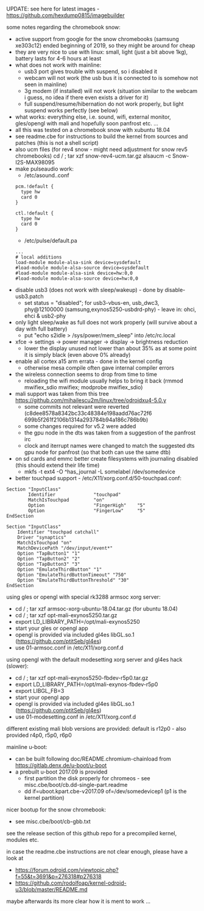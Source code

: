UPDATE: see here for latest images - https://github.com/hexdump0815/imagebuilder

some notes regarding the chromebook snow:

- active support from google for the snow chromebooks (samsung xe303c12) ended beginning of 2019, so they might be around for cheap
- they are very nice to use with linux: small, light (just a bit above 1kg), battery lasts for 4-6 hours at least
- what does not work with mainline:
  - usb3 port gives trouble with suspend, so i disabled it
  - webcam will not work (the usb bus it is connected to is somehow not seen in mainline)
  - 3g modem (if installed) will not work (situation similar to the webcam i guess, no idea if there even exists a driver for it)
  - full suspend/resume/hibernation do not work properly, but light suspend works perfectly (see below)
- what works: everything else, i.e. sound, wifi, external monitor, gles/opengl with mali and hopefully soon panfrost etc. ...
- all this was tested on a chromebook snow with xubuntu 18.04
- see readme.cbe for instructions to build the kernel from sources and patches (this is not a shell script)
- also ucm files (for rev4 snow - might need adjustment for snow rev5 chromebooks)
  cd / ; tar xzf snow-rev4-ucm.tar.gz
  alsaucm -c Snow-I2S-MAX98095
- make pulseaudio work:
  - /etc/asound..conf
  ```
  pcm.!default {
	type hw
	card 0
  }

  ctl.!default {
	type hw           
	card 0
  }
  ```
  - /etc/pulse/default.pa
  ```
  ...
  # local additions
  load-module module-alsa-sink device=sysdefault
  #load-module module-alsa-source device=sysdefault
  #load-module module-alsa-sink device=hw:0,0
  #load-module module-alsa-source device=hw:0,0  
  ```
- disable usb3 (does not work with sleep/wakeup) - done by disable-usb3.patch
  - set status = "disabled"; for usb3-vbus-en, usb_dwc3, phy@12100000 (samsung,exynos5250-usbdrd-phy) - leave in: ohci, ehci & usb2-phy
- only light sleep/wake as full does not work properly (will survive about a day with full battery)
  - put "echo s2idle > /sys/power/mem_sleep" into /etc/rc.local
- xfce -> settings -> power manager -> display -> brightness reduction
  - lower the display unused not lower than about 35% as at some point it is simply black (even above 0% already)
- enable all cortex a15 arm errata - done in the kernel config
  - otherwise mesa compile often gave internal compiler errors
- the wireless connection seems to drop from time to time
  - reloading the wifi module usually helps to bring it back (rmmod mwifiex_sdio mwifiex; modprobe mwifiex_sdio)
- mali support was taken from this tree https://github.com/mihailescu2m/linux/tree/odroidxu4-5.0.y
  - some commits not relevant were reverted (c8dee8578a8342bc33c48384e198aadd76ac72f6 699b5f261f2106b1314a293784b94a186c786b9b)
  - some changes required for v5.2 were added
  - the gpu node in the dts was taken from a suggestion of the panfrost irc
  - clock and iterrupt names were changed to match the suggested dts gpu node for panfrost (so that both can use the same dtb)
- on sd cards and emmc better create filesystems with journaling disabled (this should extend their life time)
  - mkfs -t ext4 -O ^has_journal -L somelabel /dev/somedevice
- better touchpad support - /etc/X11/xorg.conf.d/50-touchpad.conf:
```
Section "InputClass"
        Identifier              "touchpad"
        MatchIsTouchpad         "on"
        Option                  "FingerHigh"    "5"
        Option                  "FingerLow"     "5"
EndSection

Section "InputClass"
	Identifier "touchpad catchall"
	Driver "synaptics"
	MatchIsTouchpad "on"
	MatchDevicePath "/dev/input/event*"
	Option "TapButton1" "1"
	Option "TapButton2" "2"
	Option "TapButton3" "3"
	Option "EmulateThirdButton" "1"
	Option "EmulateThirdButtonTimeout" "750"
	Option "EmulateThirdButtonThreshold" "30"
EndSection
```

using gles or opengl with special rk3288 armsoc xorg server:
- cd / ; tar xzf armsoc-xorg-ubuntu-18.04.tar.gz (for ubuntu 18.04)
- cd / ; tar xzf opt-mali-exynos5250.tar.gz
- export LD_LIBRARY_PATH=/opt/mali-exynos5250
- start your gles or opengl app
- opengl is provided via included gl4es libGL.so.1 (https://github.com/ptitSeb/gl4es)
- use 01-armsoc.conf in /etc/X11/xorg.conf.d

using opengl with the default modesetting xorg server and gl4es hack (slower):
- cd / ; tar xzf opt-mali-exynos5250-fbdev-r5p0.tar.gz
- export LD_LIBRARY_PATH=/opt/mali-exynos-fbdev-r5p0
- export LIBGL_FB=3
- start your opengl app
- opengl is provided via included gl4es libGL.so.1 (https://github.com/ptitSeb/gl4es)
- use 01-modesetting.conf in /etc/X11/xorg.conf.d

different existing mali blob versions are provided: default is r12p0 - also provided r4p0, r5p0, r6p0

mainline u-boot:
- can be built following doc/README.chromium-chainload from https://gitlab.denx.de/u-boot/u-boot
- a prebuilt u-boot 2017.09 is provided
  - first partition the disk properly for chromeos - see misc.cbe/boot/cb.dd-single-part.readme
  - dd if=uboot.kpart.cbe-v2017.09 of=/dev/somedevicep1 (p1 is the kernel partition)

nicer bootup for the snow chromebook:
- see misc.cbe/boot/cb-gbb.txt

see the release section of this github repo for a precompiled kernel, modules etc.

in case the readme.cbe instructions are not clear enough, please have a look at
- https://forum.odroid.com/viewtopic.php?f=55&t=3691&p=276318#p276318
- https://github.com/rodolfoap/kernel-odroid-u3/blob/master/README.md

maybe afterwards its more clear how it is ment to work ...
